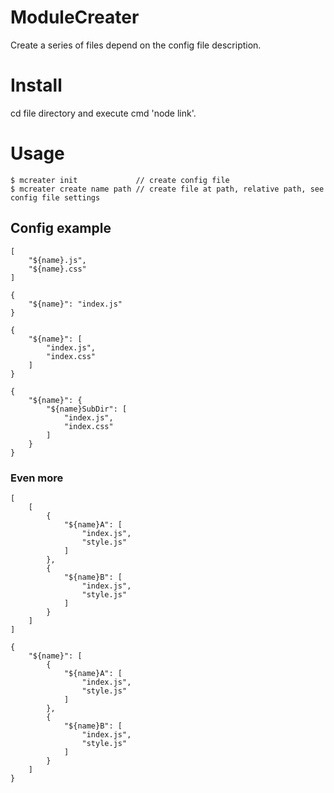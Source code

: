 # ModuleCreater
Create a series of files depend on the config file description.

# Install
cd file directory and execute cmd 'node link'.

# Usage
``` node
$ mcreater init             // create config file
$ mcreater create name path // create file at path, relative path, see config file settings
```

## Config example
```
[
    "${name}.js",
    "${name}.css"
]
```
```
{
    "${name}": "index.js"
}
```
```
{
    "${name}": [
        "index.js",
        "index.css"
    ]
}
```
```
{
    "${name}": {
        "${name}SubDir": [
            "index.js",
            "index.css"
        ]
    }
}
```
### Even more
```
[
    [
        {
            "${name}A": [
                "index.js",
                "style.js"
            ]
        },
        {
            "${name}B": [
                "index.js",
                "style.js"
            ]
        }
    ]
]
```
```
{
    "${name}": [
        {
            "${name}A": [
                "index.js",
                "style.js"
            ]
        },
        {
            "${name}B": [
                "index.js",
                "style.js"
            ]
        }
    ]
}
```
